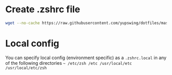 # Create .zshrc file

```sh
wget --no-cache https://raw.githubusercontent.com/yupswing/dotfiles/master/server/zsh/update.zsh -O /tmp/update.zsh && chmod +x /tmp/update.zsh && /tmp/update.zsh
```

# Local config

You can specify local config (environment specific) as a `.zshrc.local` in any of the following directories
`~ /etc/zsh /etc /usr/local/etc /usr/local/etc/zsh`
